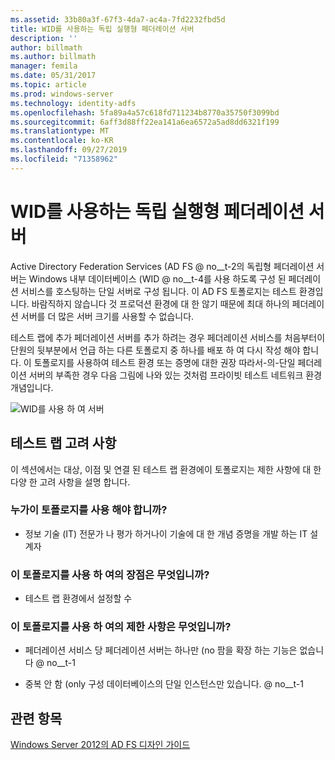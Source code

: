 ```yaml
---
ms.assetid: 33b80a3f-67f3-4da7-ac4a-7fd2232fbd5d
title: WID를 사용하는 독립 실행형 페더레이션 서버
description: ''
author: billmath
ms.author: billmath
manager: femila
ms.date: 05/31/2017
ms.topic: article
ms.prod: windows-server
ms.technology: identity-adfs
ms.openlocfilehash: 5fa89a4a57c618fd711234b8770a35750f3099bd
ms.sourcegitcommit: 6aff3d88ff22ea141a6ea6572a5ad8dd6321f199
ms.translationtype: MT
ms.contentlocale: ko-KR
ms.lasthandoff: 09/27/2019
ms.locfileid: "71358962"
---
```

# <a name="stand-alone-federation-server-using-wid"></a>WID를 사용하는 독립 실행형 페더레이션 서버

Active Directory Federation Services \(AD FS @ no__t-2의 독립형 페더레이션 서버는 Windows 내부 데이터베이스 \(WID @ no__t-4를 사용 하도록 구성 된 페더레이션 서비스를 호스팅하는 단일 서버로 구성 됩니다. 이 AD FS 토폴로지는 테스트 환경입니다. 바람직하지 않습니다 것 프로덕션 환경에 대 한 않기 때문에 최대 하나의 페더레이션 서버를 더 많은 서버 크기를 사용할 수 없습니다.  
  
테스트 랩에 추가 페더레이션 서버를 추가 하려는 경우 페더레이션 서비스를 처음부터이 단원의 뒷부분에서 언급 하는 다른 토폴로지 중 하나를 배포 하 여 다시 작성 해야 합니다. 이 토폴로지를 사용하여 테스트 환경 또는 증명에 대한 권장 따라서\-의\-단일 페더레이션 서버의 부족한 경우 다음 그림에 나와 있는 것처럼 프라이빗 테스트 네트워크 환경 개념입니다.  
  
![WID를 사용 하 여 서버](media/FedServerWID.gif)  
  
## <a name="test-lab-considerations"></a>테스트 랩 고려 사항  
이 섹션에서는 대상, 이점 및 연결 된 테스트 랩 환경에이 토폴로지는 제한 사항에 대 한 다양 한 고려 사항을 설명 합니다.  
  
### <a name="who-should-use-this-topology"></a>누가이 토폴로지를 사용 해야 합니까?  
  
-   정보 기술 \(IT\) 전문가 나 평가 하거나이 기술에 대 한 개념 증명을 개발 하는 IT 설계자  
  
### <a name="what-are-the-benefits-of-using-this-topology"></a>이 토폴로지를 사용 하 여의 장점은 무엇입니까?  
  
-   테스트 랩 환경에서 설정할 수  
  
### <a name="what-are-the-limitations-of-using-this-topology"></a>이 토폴로지를 사용 하 여의 제한 사항은 무엇입니까?  
  
-   페더레이션 서비스 당 페더레이션 서버는 하나만 \(no 팜을 확장 하는 기능은 없습니다 @ no__t-1  
  
-   중복 안 함 \(only 구성 데이터베이스의 단일 인스턴스만 있습니다. @ no__t-1  
  

## <a name="see-also"></a>관련 항목
[Windows Server 2012의 AD FS 디자인 가이드](AD-FS-Design-Guide-in-Windows-Server-2012.md)
